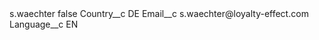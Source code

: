 <?xml version="1.0" encoding="UTF-8"?>
<CustomMetadata xmlns="http://soap.sforce.com/2006/04/metadata" xmlns:xsi="http://www.w3.org/2001/XMLSchema-instance" xmlns:xsd="http://www.w3.org/2001/XMLSchema">
    <label>s.waechter</label>
    <protected>false</protected>
    <values>
        <field>Country__c</field>
        <value xsi:type="xsd:string">DE</value>
    </values>
    <values>
        <field>Email__c</field>
        <value xsi:type="xsd:string">s.waechter@loyalty-effect.com</value>
    </values>
    <values>
        <field>Language__c</field>
        <value xsi:type="xsd:string">EN</value>
    </values>
</CustomMetadata>
